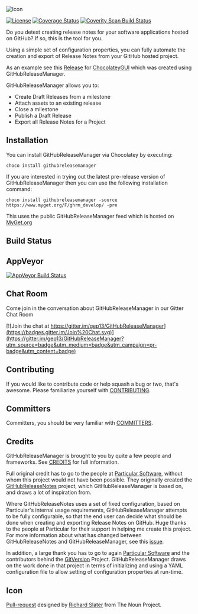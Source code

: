 ![Icon](https://raw.github.com/gep13/GitHubReleaseManager/develop/Icons/package_icon_no_credit.png)

[![License](http://img.shields.io/:license-mit-blue.svg)](http://gep13.mit-license.org)
[![Coverage Status](https://coveralls.io/repos/gep13/GitHubReleaseManager/badge.svg?branch=develop)](https://coveralls.io/r/gep13/GitHubReleaseManager?branch=develop)
[![Coverity Scan Build Status](https://scan.coverity.com/projects/4534/badge.svg)](https://scan.coverity.com/projects/4534)

Do you detest creating release notes for your software applications hosted on GitHub?  If so, this is the tool for you.  

Using a simple set of configuration properties, you can fully automate the creation and export of Release Notes from your GitHub hosted project.  

As an example see this [Release](https://github.com/chocolatey/ChocolateyGUI/releases/tag/0.12.0) for [ChocolateyGUI](https://github.com/chocolatey/ChocolateyGUI) which was created using GitHubReleaseManager.  

GitHubReleaseManager allows you to:

- Create Draft Releases from a milestone
- Attach assets to an existing release
- Close a milestone
- Publish a Draft Release
- Export all Release Notes for a Project

## Installation

You can install GitHubReleaseManager via Chocolatey by executing:

`choco install githubreleasemanager`

If you are interested in trying out the latest pre-release version of GitHubReleaseManager then you can use the following installation command:

`choco install githubreleasemanager -source https://www.myget.org/F/ghrm_develop/ -pre`

This uses the public GitHubReleaseManager feed which is hosted on [MyGet.org](https://www.myget.org/)

## Build Status

AppVeyor  
-------------
[![AppVeyor Build Status](https://ci.appveyor.com/api/projects/status/20hvqfnv6dlwqld7/branch/develop?svg=true)](https://ci.appveyor.com/project/GaryEwanPark/githubreleasemanager)

## Chat Room

Come join in the conversation about GitHubReleaseManager in our Gitter Chat Room

[![Join the chat at https://gitter.im/gep13/GitHubReleaseManager](https://badges.gitter.im/Join%20Chat.svg)](https://gitter.im/gep13/GitHubReleaseManager?utm_source=badge&utm_medium=badge&utm_campaign=pr-badge&utm_content=badge)

## Contributing

If you would like to contribute code or help squash a bug or two, that's awesome.  Please familiarize yourself with [CONTRIBUTING](https://github.com/gep13/GitHubReleaseManager/blob/develop/CONTRIBUTING.md).

## Committers

Committers, you should be very familiar with [COMMITTERS](https://github.com/gep13/GitHubReleaseManager/blob/develop/COMMITTERS.md).

## Credits

GitHubReleaseManager is brought to you by quite a few people and frameworks.  See [CREDITS](https://github.com/gep13/GitHubReleaseManager/blob/develop/Documentation/legal/CREDITS.md) for full information.

Full original credit has to go to the people at [Particular Software](http://www.particular.net/), without whom this project would not have been possible.  They originally created the [GitHubReleaseNotes](https://github.com/Particular/GitHubReleaseNotes) project, which GitHubReleaseManager is based on, and draws a lot of inspiration from.  

Where GitHubReleaseNotes uses a set of fixed configuration, based on Particular's internal usage requirements, GitHubReleaseManager attempts to be fully configurable, so that the end user can decide what should be done when creating and exporting Release Notes on GitHub.  Huge thanks to the people at Particular for their support in helping me create this project.  For more information about what has changed between GitHubReleaseNotes and GitHubReleaseManager, see this [issue](https://github.com/gep13/GitHubReleaseManager/issues/24).

In addition, a large thank you has to go to again [Particular Software](http://www.particular.net/) and the contributors behind the [GitVersion](https://github.com/ParticularLabs/GitVersion) Project.  GitHubReleaseManager draws on the work done in that project in terms of initializing and using a YAML configuration file to allow setting of configuration properties at run-time.

## Icon

<a href="http://thenounproject.com/term/pull-request/116189/" target="_blank">Pull-request</a> designed by <a href="http://thenounproject.com/richard.slater/" target="_blank">Richard Slater</a> from The Noun Project.
